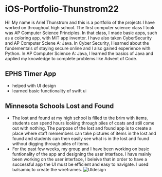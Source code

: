# iOS-Portfolio-Thunstrom22

Hi! My name is Ariel Thunstrom and this is a portfolio of the projects I have worked on throughout high school. The first computer science class I took was AP Computer Science Principles. In that class, I made basic apps, such as a coloring app, with MIT app inventor. I have also taken CyberSecurity and AP Computer Sciene A: Java. In Cyber Security, I learned about the fundementals of staying secure online and I also gained experience with Python. In AP Computer Science A: Java, I learned the basics of Java and applied my knowledge to complete problems like Advent of Code. 
## EPHS Timer App
* helped with UI design 
* learned basic functionality of swift ui
## Minnesota Schools Lost and Found
* The lost and found at my high school is filled to the brim with items, students can spend hours looking through piles of coats and still come out with nothing. The purpose of the lost and found app is to create a place where staff memembers can take pictures of items in the lost and found and students can then easily see what is in the lost and found without digging through piles of items. 
* For the past few weeks, my group and I have been working on basic funtionality of the app and designing the user interface. I have mainly been working on the user interface, I beleive that in order to have a successful app the UI must be efficient and easy to navigate. I used balsamiq to create the wireframes.
![UIdesign](https://user-images.githubusercontent.com/94394689/161304513-30714dac-c2e1-419c-8ea8-f7e22dfd67d9.png)
 

